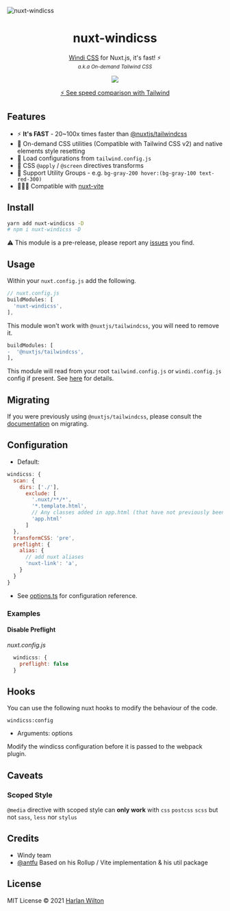 ![nuxt-windicss](https://repository-images.githubusercontent.com/343991410/68f83b80-811f-11eb-9638-51aed75785c4)

<h1 align='center'>nuxt-windicss</h1>

<p align='center'><a href="https://github.com/windicss/windicss">Windi CSS</a> for Nuxt.js, it's fast! ⚡️<br>
<sup><em>a.k.a On-demand Tailwind CSS</em></sup>
</p>

<p align='center'>
<a href='https://www.npmjs.com/package/nuxt-windicss'>
<img src='https://img.shields.io/npm/v/nuxt-windicss?color=0EA5E9&label='>
</a>
</p>

<p align='center'>
<a href='https://twitter.com/antfu7/status/1361398324587163648'>⚡️ See speed comparison with Tailwind</a>
</p>

## Features

- ⚡️ **It's FAST** - 20~100x times faster than [@nuxtjs/tailwindcss](https://github.com/nuxt-community/tailwindcss-module)
- 🧩 On-demand CSS utilities (Compatible with Tailwind CSS v2) and native elements style resetting
- 🍃 Load configurations from `tailwind.config.js`
- 📄 CSS `@apply` / `@screen` directives transforms
- 🎳 Support Utility Groups - e.g. `bg-gray-200 hover:(bg-gray-100 text-red-300)`
- 🧑‍🤝‍🧑 Compatible with [nuxt-vite](https://github.com/nuxt/vite)

## Install

```bash
yarn add nuxt-windicss -D
# npm i nuxt-windicss -D
```

:warning: This module is a pre-release, please report any [issues](https://github.com/windicss/nuxt-windicss-module/issues) you find.

## Usage

Within your `nuxt.config.js` add the following.

```js
// nuxt.config.js
buildModules: [
  'nuxt-windicss',
],
```

This module won't work with `@nuxtjs/tailwindcss`, you will need to remove it.

```diff
buildModules: [
-  '@nuxtjs/tailwindcss',
],
```

This module will read from your root `tailwind.config.js` or `windi.config.js` config if present. See [here](https://windicss.netlify.app/guide/configuration.html) for details.


## Migrating

If you were previously using `@nuxtjs/tailwindcss`, please consult the [documentation](https://windicss.netlify.app/guide/migration.html) on migrating.

## Configuration

- Default:
```js
windicss: {
  scan: {
    dirs: ['./'],
      exclude: [
        '.nuxt/**/*',
        '*.template.html',
        // Any classes added in app.html (that have not previously been referenced) will need to be added to the safelist
        'app.html'
      ]
  },
  transformCSS: 'pre',
  preflight: {
    alias: {
      // add nuxt aliases
      'nuxt-link': 'a',
    }
  }
}
```  

- See [options.ts](https://github.com/windicss/vite-plugin-windicss/blob/main/packages/plugin-utils/src/options.ts) for configuration reference.

### Examples

#### Disable Preflight

_nuxt.config.js_
```js
  windicss: {
    preflight: false
  }
```

## Hooks

You can use the following nuxt hooks to modify the behaviour of the code.

`windicss:config`
- Arguments: options

Modify the windicss configuration before it is passed to the webpack plugin.

## Caveats

### Scoped Style

`@media` directive with scoped style can **only work** with `css` `postcss` `scss` but not `sass`, `less` nor `stylus`

## Credits

- Windy team
- [@antfu](https://github.com/antfu) Based on his Rollup / Vite implementation & his util package


## License

MIT License © 2021 [Harlan Wilton](https://github.com/loonpwn)

